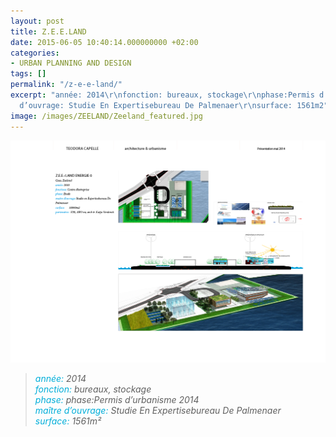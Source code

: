 ```yaml
---
layout: post
title: Z.E.E.LAND
date: 2015-06-05 10:40:14.000000000 +02:00
categories:
- URBAN PLANNING AND DESIGN
tags: []
permalink: "/z-e-e-land/"
excerpt: "année: 2014\r\nfonction: bureaux, stockage\r\nphase:Permis d’urbanisme 2014\r\nmaitre
  d’ouvrage: Studie En Expertisebureau De Palmenaer\r\nsurface: 1561m2"
image: /images/ZEELAND/Zeeland_featured.jpg
---
```

![](/images/ZEELAND/ZEELAND_2014-BOOK_MR11.png)

<blockquote><p><em><span style="color: #02aed9;">année: </span>2014<br />
<span style="color: #02aed9;">fonction:</span> bureaux, stockage<br />
<span style="color: #02aed9;">phase: </span>phase:Permis d’urbanisme 2014<br />
<span style="color: #02aed9;">maître d’ouvrage: </span>Studie En Expertisebureau De Palmenaer<br />
<span style="color: #02aed9;">surface: </span>1561m²</em></p>
</blockquote>

